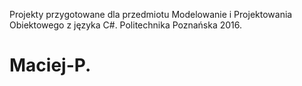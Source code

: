Projekty przygotowane dla przedmiotu Modelowanie i Projektowania Obiektowego z języka C#. Politechnika Poznańska 2016.
# Maciej-P.

